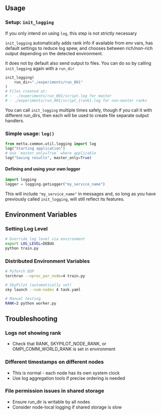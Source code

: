## Usage

### Setup: `init_logging`

If you only intend on using `log`, this step is not strictly necessary

`init_logging` automatically adds rank info if available from env vars, has default settings to reduce log spew, and
chooses between rich/non-rich output depending on the detected environment.

It does not by default also send output to files. You can do so by calling `init_logging` again with a `run_dir`

```python
init_logging(
    run_dir="./experiments/run_001"
)
# Files created at:
# -  ./experiments/run_001/script.log for master
# - ./experiments/run_001/script_{rank}.log for non-master ranks
```

You can call `init_logging` multiple times safely, though if you call it with different run_dirs, then each will be used
to create file separate output handlers.

### Simple usage: `log()`

```python
from metta.common.util.logging import log
log("Starting application")
# Use `master_only=True` where applicable
log("Saving results", master_only=True)
```

#### Defining and using your own logger

```python
import logging
logger = logging.getLogger("my_service_name")
```

This will include `"my_service_name"` in messages and, so long as you have previously called `init_logging`, will still
reflect its features.

## Environment Variables

### Setting Log Level

```bash
# Override log level via environment
export LOG_LEVEL=DEBUG
python train.py
```

### Distributed Environment Variables

```bash
# PyTorch DDP
torchrun --nproc_per_node=4 train.py

# SkyPilot (automatically set)
sky launch --num-nodes 4 task.yaml

# Manual testing
RANK=2 python worker.py
```

## Troubleshooting

### Logs not showing rank

- Check that RANK, SKYPILOT_NODE_RANK, or OMPI_COMM_WORLD_RANK is set in environment

### Different timestamps on different nodes

- This is normal - each node has its own system clock
- Use log aggregation tools if precise ordering is needed

### File permission issues in shared storage

- Ensure run_dir is writable by all nodes
- Consider node-local logging if shared storage is slow
